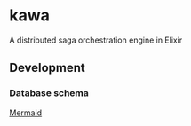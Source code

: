 # kawa
A distributed saga orchestration engine in Elixir

## Development

### Database schema
[Mermaid](https://www.mermaidchart.com/app/projects/a8e091df-2e34-4719-9903-3e68da60a741/diagrams/cd90e4b6-770a-4ba6-8bc4-27c54ce70e91/share/invite/eyJhbGciOiJIUzI1NiIsInR5cCI6IkpXVCJ9.eyJkb2N1bWVudElEIjoiY2Q5MGU0YjYtNzcwYS00YmE2LThiYzQtMjdjNTRjZTcwZTkxIiwiYWNjZXNzIjoiRWRpdCIsImlhdCI6MTc1MDQ1ODE2N30.2jdWD-BIbP2DbHbcmKdZDsCl65Dwp20UvFumyFM90oI)